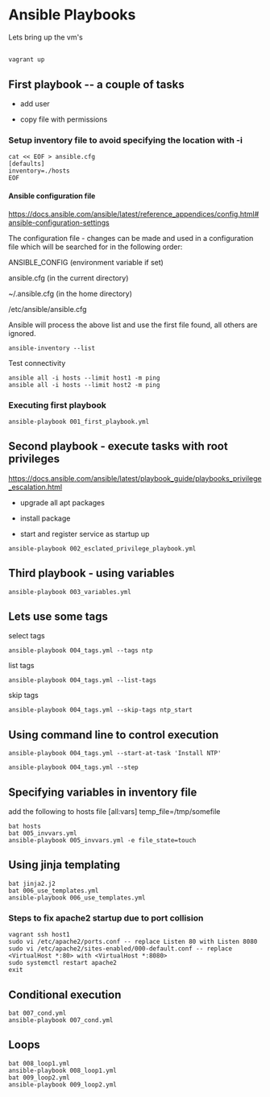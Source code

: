 # Ansible Playbooks


Lets bring up the vm's
##
    vagrant up

## First playbook -- a couple of tasks
* add user
+ copy file with permissions

### Setup inventory file to avoid specifying the location with -i

```
cat << EOF > ansible.cfg
[defaults]
inventory=./hosts
EOF
```

#### Ansible configuration file

https://docs.ansible.com/ansible/latest/reference_appendices/config.html#ansible-configuration-settings

The configuration file - changes can be made and used in a configuration file which will be searched for in the following order:

ANSIBLE_CONFIG (environment variable if set)

ansible.cfg (in the current directory)

~/.ansible.cfg (in the home directory)

/etc/ansible/ansible.cfg

Ansible will process the above list and use the first file found, all others are ignored.

```
ansible-inventory --list
```

Test connectivity

```
ansible all -i hosts --limit host1 -m ping
ansible all -i hosts --limit host2 -m ping
```


### Executing first playbook
```
ansible-playbook 001_first_playbook.yml
```

## Second playbook - execute tasks with root privileges

https://docs.ansible.com/ansible/latest/playbook_guide/playbooks_privilege_escalation.html

- upgrade all apt packages
* install package
+ start and register service as startup up


```
ansible-playbook 002_esclated_privilege_playbook.yml
```

## Third playbook - using variables

```
ansible-playbook 003_variables.yml
```

## Lets use some tags

select tags
```
ansible-playbook 004_tags.yml --tags ntp
```
list tags
```
ansible-playbook 004_tags.yml --list-tags
```
skip tags
```
ansible-playbook 004_tags.yml --skip-tags ntp_start
```

## Using command line to control execution

```
ansible-playbook 004_tags.yml --start-at-task 'Install NTP'
```

```
ansible-playbook 004_tags.yml --step
```

## Specifying variables in inventory file

add the following to hosts file
[all:vars]
temp_file=/tmp/somefile

```
bat hosts
bat 005_invvars.yml
ansible-playbook 005_invvars.yml -e file_state=touch
```

## Using jinja templating

```
bat jinja2.j2
bat 006_use_templates.yml
ansible-playbook 006_use_templates.yml
```
### Steps to fix apache2 startup due to port collision
```
vagrant ssh host1
sudo vi /etc/apache2/ports.conf -- replace Listen 80 with Listen 8080
sudo vi /etc/apache2/sites-enabled/000-default.conf -- replace <VirtualHost *:80> with <VirtualHost *:8080>
sudo systemctl restart apache2
exit
```

## Conditional execution

```
bat 007_cond.yml
ansible-playbook 007_cond.yml
```

## Loops

```
bat 008_loop1.yml
ansible-playbook 008_loop1.yml
bat 009_loop2.yml
ansible-playbook 009_loop2.yml
```

